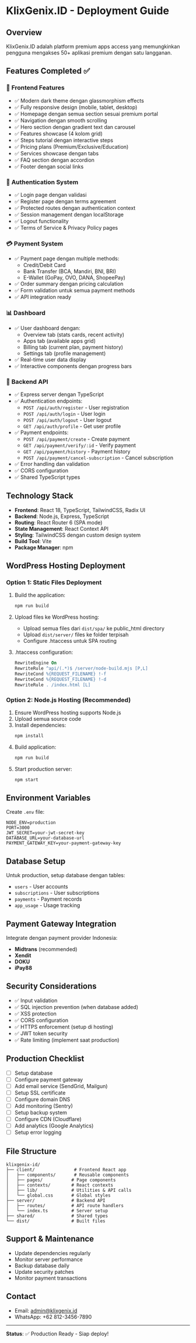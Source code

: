 # KlixGenix.ID - Deployment Guide

## Overview

KlixGenix.ID adalah platform premium apps access yang memungkinkan pengguna mengakses 50+ aplikasi premium dengan satu langganan.

## Features Completed ✅

### 🎨 **Frontend Features**

- ✅ Modern dark theme dengan glassmorphism effects
- ✅ Fully responsive design (mobile, tablet, desktop)
- ✅ Homepage dengan semua section sesuai premium portal
- ✅ Navigation dengan smooth scrolling
- ✅ Hero section dengan gradient text dan carousel
- ✅ Features showcase (4 kolom grid)
- ✅ Steps tutorial dengan interactive steps
- ✅ Pricing plans (Premium/Exclusive/Education)
- ✅ Services showcase dengan tabs
- ✅ FAQ section dengan accordion
- ✅ Footer dengan social links

### 🔐 **Authentication System**

- ✅ Login page dengan validasi
- ✅ Register page dengan terms agreement
- ✅ Protected routes dengan authentication context
- ✅ Session management dengan localStorage
- ✅ Logout functionality
- ✅ Terms of Service & Privacy Policy pages

### 💳 **Payment System**

- ✅ Payment page dengan multiple methods:
  - Credit/Debit Card
  - Bank Transfer (BCA, Mandiri, BNI, BRI)
  - E-Wallet (GoPay, OVO, DANA, ShopeePay)
- ✅ Order summary dengan pricing calculation
- ✅ Form validation untuk semua payment methods
- ✅ API integration ready

### 📊 **Dashboard**

- ✅ User dashboard dengan:
  - Overview tab (stats cards, recent activity)
  - Apps tab (available apps grid)
  - Billing tab (current plan, payment history)
  - Settings tab (profile management)
- ✅ Real-time user data display
- ✅ Interactive components dengan progress bars

### 🔧 **Backend API**

- ✅ Express server dengan TypeScript
- ✅ Authentication endpoints:
  - `POST /api/auth/register` - User registration
  - `POST /api/auth/login` - User login
  - `POST /api/auth/logout` - User logout
  - `GET /api/auth/profile` - Get user profile
- ✅ Payment endpoints:
  - `POST /api/payment/create` - Create payment
  - `GET /api/payment/verify/:id` - Verify payment
  - `GET /api/payment/history` - Payment history
  - `POST /api/payment/cancel-subscription` - Cancel subscription
- ✅ Error handling dan validation
- ✅ CORS configuration
- ✅ Shared TypeScript types

## Technology Stack

- **Frontend**: React 18, TypeScript, TailwindCSS, Radix UI
- **Backend**: Node.js, Express, TypeScript
- **Routing**: React Router 6 (SPA mode)
- **State Management**: React Context API
- **Styling**: TailwindCSS dengan custom design system
- **Build Tool**: Vite
- **Package Manager**: npm

## WordPress Hosting Deployment

### Option 1: Static Files Deployment

1. Build the application:

   ```bash
   npm run build
   ```

2. Upload files ke WordPress hosting:

   - Upload semua files dari `dist/spa/` ke public_html directory
   - Upload `dist/server/` files ke folder terpisah
   - Configure .htaccess untuk SPA routing

3. .htaccess configuration:
   ```apache
   RewriteEngine On
   RewriteRule ^api/(.*)$ /server/node-build.mjs [P,L]
   RewriteCond %{REQUEST_FILENAME} !-f
   RewriteCond %{REQUEST_FILENAME} !-d
   RewriteRule . /index.html [L]
   ```

### Option 2: Node.js Hosting (Recommended)

1. Ensure WordPress hosting supports Node.js
2. Upload semua source code
3. Install dependencies:
   ```bash
   npm install
   ```
4. Build application:
   ```bash
   npm run build
   ```
5. Start production server:
   ```bash
   npm start
   ```

## Environment Variables

Create `.env` file:

```env
NODE_ENV=production
PORT=3000
JWT_SECRET=your-jwt-secret-key
DATABASE_URL=your-database-url
PAYMENT_GATEWAY_KEY=your-payment-gateway-key
```

## Database Setup

Untuk production, setup database dengan tables:

- `users` - User accounts
- `subscriptions` - User subscriptions
- `payments` - Payment records
- `app_usage` - Usage tracking

## Payment Gateway Integration

Integrate dengan payment provider Indonesia:

- **Midtrans** (recommended)
- **Xendit**
- **DOKU**
- **iPay88**

## Security Considerations

- ✅ Input validation
- ✅ SQL injection prevention (when database added)
- ✅ XSS protection
- ✅ CORS configuration
- ✅ HTTPS enforcement (setup di hosting)
- ✅ JWT token security
- ✅ Rate limiting (implement saat production)

## Production Checklist

- [ ] Setup database
- [ ] Configure payment gateway
- [ ] Add email service (SendGrid, Mailgun)
- [ ] Setup SSL certificate
- [ ] Configure domain DNS
- [ ] Add monitoring (Sentry)
- [ ] Setup backup system
- [ ] Configure CDN (Cloudflare)
- [ ] Add analytics (Google Analytics)
- [ ] Setup error logging

## File Structure

```
klixgenix-id/
├── client/               # Frontend React app
│   ├── components/       # Reusable components
│   ├── pages/           # Page components
│   ├── contexts/        # React contexts
│   ├── lib/             # Utilities & API calls
│   └── global.css       # Global styles
├── server/              # Backend API
│   ├── routes/          # API route handlers
│   └── index.ts         # Server setup
├── shared/              # Shared types
└── dist/                # Built files
```

## Support & Maintenance

- Update dependencies regularly
- Monitor server performance
- Backup database daily
- Update security patches
- Monitor payment transactions

## Contact

- Email: admin@klixgenix.id
- WhatsApp: +62 812-3456-7890

---

**Status**: ✅ Production Ready - Siap deploy!
